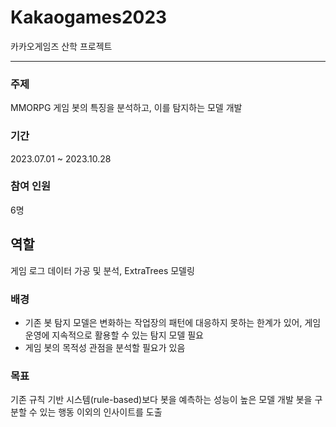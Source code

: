 # Kakaogames2023
카카오게임즈 산학 프로젝트

----------------------

### 주제

MMORPG 게임 봇의 특징을 분석하고, 이를 탐지하는 모델 개발

### 기간
2023.07.01 ~ 2023.10.28

### 참여 인원
6명

## 역할
게임 로그 데이터 가공 및 분석, ExtraTrees 모델링

### 배경
- 기존 봇 탐지 모델은 변화하는 작업장의 패턴에 대응하지 못하는 한계가 있어, 게임 운영에 지속적으로 활용할 수 있는 탐지 모델 필요
- 게임 봇의 목적성 관점을 분석할 필요가 있음

### 목표
기존 규칙 기반 시스템(rule-based)보다 봇을 예측하는 성능이 높은 모델 개발
봇을 구분할 수 있는 행동 이외의 인사이트를 도출 

